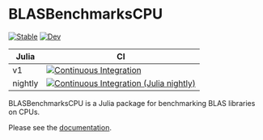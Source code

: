 # BLASBenchmarksCPU

[![Stable](https://img.shields.io/badge/docs-stable-blue.svg)](https://chriselrod.github.io/BLASBenchmarksCPU.jl/stable)
[![Dev](https://img.shields.io/badge/docs-dev-blue.svg)](https://chriselrod.github.io/BLASBenchmarksCPU.jl/dev)

| Julia   | CI |
| ------- | -- |
| v1      | [![Continuous Integration](https://github.com/chriselrod/BLASBenchmarksCPU.jl/workflows/CI/badge.svg)](https://github.com/chriselrod/BLASBenchmarksCPU.jl/actions) |
| nightly | [![Continuous Integration (Julia nightly)](https://github.com/chriselrod/BLASBenchmarksCPU.jl/workflows/CI%20(Julia%20nightly)/badge.svg)](https://github.com/chriselrod/BLASBenchmarksCPU.jl/actions?query=workflow%3A%22CI+%28Julia+nightly%29%22) |

BLASBenchmarksCPU is a Julia package for benchmarking BLAS libraries on CPUs.

Please see the [documentation](https://chriselrod.github.io/BLASBenchmarksCPU.jl/stable).
